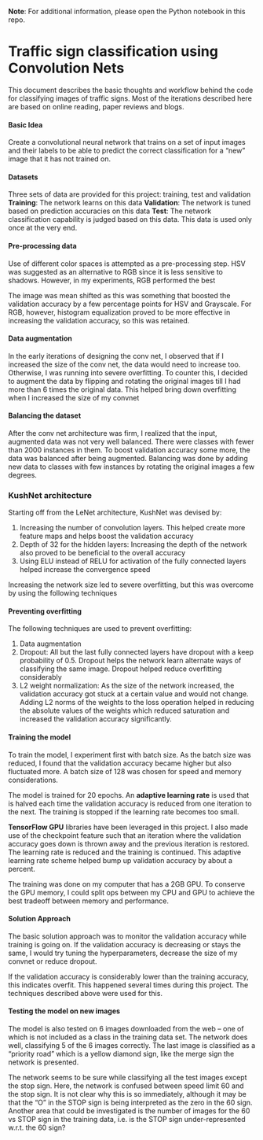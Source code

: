 **Note**: For additional information, please open the Python notebook in this repo.

# Traffic sign classification using Convolution Nets
This document describes the basic thoughts and workflow behind the code for classifying images of traffic signs. Most of the iterations described here are based on online reading, paper reviews and blogs.

#### Basic Idea
Create a convolutional neural network that trains on a set of input images and their labels to be able to predict the correct classification for a “new” image that it has not trained on. 

#### Datasets
Three sets of data are provided for this project: training, test and validation
**Training**: The network learns on this data
**Validation**: The network is tuned based on prediction accuracies on this data
**Test**: The network classification capability is judged based on this data. This data is used only once at the very end.

#### Pre-processing data
Use of different color spaces is attempted as a pre-processing step. HSV was suggested as an alternative to RGB since it is less sensitive to shadows. However, in my experiments, RGB performed the best

The image was mean shifted as this was something that boosted the validation accuracy by a few percentage points for HSV and Grayscale. For RGB, however, histogram equalization proved to be more effective in increasing the validation accuracy, so this was retained. 

#### Data augmentation
In the early iterations of designing the conv net, I observed that if I increased the size of the conv net, the data would need to increase too. Otherwise, I was running into severe overfitting. To counter this, I decided to augment the data by flipping and rotating the original images till I had more than 6 times the original data. This helped bring down overfitting when I increased the size of my convnet

#### Balancing the dataset 
After the conv net architecture was firm, I realized that the input, augmented data was not very well balanced. There were classes with fewer than 2000 instances in them. To boost validation accuracy some more, the data was balanced after being augmented. Balancing was done by adding new data to classes with few instances by rotating the original images a few degrees.

### KushNet architecture
Starting off from the LeNet architecture, KushNet was devised by:
1.	Increasing the number of convolution layers. This helped create more feature maps and helps boost the validation accuracy
2.	Depth of 32 for the hidden layers: Increasing the depth of the network also proved to be beneficial to the overall accuracy
3.	Using ELU instead of RELU for activation of the fully connected layers helped increase the convergence speed

Increasing the network size led to severe overfitting, but this was overcome by using the following techniques

#### Preventing overfitting
The following techniques are used to prevent overfitting:
1.	Data augmentation
2.	Dropout: All but the last fully connected layers have dropout with a keep probability of 0.5. Dropout helps the network learn alternate ways of classifying the same image. Dropout helped reduce overfitting considerably
3.	L2 weight normalization: As the size of the network increased, the validation accuracy got stuck at a certain value and would not change. Adding L2 norms of the weights to the loss operation helped in reducing the absolute values of the weights which reduced saturation and increased the validation accuracy significantly.  

#### Training the model
To train the model, I experiment first with batch size. As the batch size was reduced, I found that the validation accuracy became higher but also fluctuated more. A batch size of 128 was chosen for speed and memory considerations. 

The model is trained for 20 epochs. An **adaptive learning rate** is used that is halved each time the validation accuracy is reduced from one iteration to the next. The training is stopped if the learning rate becomes too small. 

**TensorFlow GPU** libraries have been leveraged in this project. I also made use of the checkpoint feature such that an iteration where the validation accuracy goes down is thrown away and the previous iteration is restored. The learning rate is reduced and the training is continued. This adaptive learning rate scheme helped bump up validation accuracy by about a percent.

The training was done on my computer that has a 2GB GPU. To conserve the GPU memory, I could split ops between my CPU and GPU to achieve the best tradeoff between memory and performance.

#### Solution Approach
The basic solution approach was to monitor the validation accuracy while training is going on. If the validation accuracy is decreasing or stays the same, I would try tuning the hyperparameters, decrease the size of my convnet or reduce dropout. 

If the validation accuracy is considerably lower than the training accuracy, this indicates overfit. This happened several times during this project. The techniques described above were used for this.

#### Testing the model on new images
The model is also tested on 6 images downloaded from the web – one of which is not included as a class in the training data set. The network does well, classifying 5 of the 6 images correctly. The last image is classified as a “priority road” which is a yellow diamond sign, like the merge sign the network is presented.

The network seems to be sure while classifying all the test images except the stop sign. Here, the network is confused between speed limit 60 and the stop sign. It is not clear why this is so immediately, although it may be that the “O” in the STOP sign is being interpreted as the zero in the 60 sign. Another area that could be investigated is the number of images for the 60 vs STOP sign in the training data, i.e. is the STOP sign under-represented w.r.t. the 60 sign?
